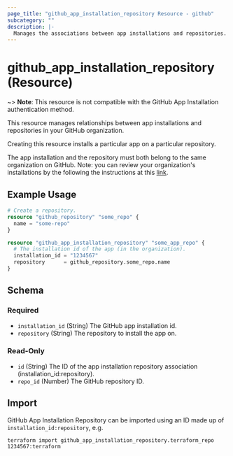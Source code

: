 ```yaml
---
page_title: "github_app_installation_repository Resource - github"
subcategory: ""
description: |-
  Manages the associations between app installations and repositories.
---
```


# github_app_installation_repository (Resource)

~> **Note**: This resource is not compatible with the GitHub App Installation authentication method.

This resource manages relationships between app installations and repositories in your GitHub organization.

Creating this resource installs a particular app on a particular repository.

The app installation and the repository must both belong to the same organization on GitHub. Note: you can review your organization's installations by the following the instructions at this [link](https://docs.github.com/en/github/setting-up-and-managing-organizations-and-teams/reviewing-your-organizations-installed-integrations).

## Example Usage

```terraform
# Create a repository.
resource "github_repository" "some_repo" {
  name = "some-repo"
}

resource "github_app_installation_repository" "some_app_repo" {
  # The installation id of the app (in the organization).
  installation_id = "1234567"
  repository      = github_repository.some_repo.name
}
```

<!-- schema generated by tfplugindocs -->
## Schema

### Required

- `installation_id` (String) The GitHub app installation id.
- `repository` (String) The repository to install the app on.

### Read-Only

- `id` (String) The ID of the app installation repository association (installation_id:repository).
- `repo_id` (Number) The GitHub repository ID.

## Import

GitHub App Installation Repository can be imported using an ID made up of `installation_id:repository`, e.g.

```shell
terraform import github_app_installation_repository.terraform_repo 1234567:terraform
```
